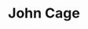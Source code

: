 ---
title: John Cage
description: ceo and stuff
type: photo
image: /images/person1.jpg
video: https://vimeo.com/album/3889931/video/162597904
---